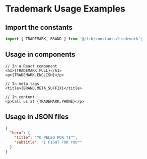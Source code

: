 # Trademark Usage Examples

## Import the constants
```typescript
import { TRADEMARK, BRAND } from '@/lib/constants/trademark';
```

## Usage in components
```tsx
// In a React component
<h1>{TRADEMARK.FULL}</h1>
<p>{TRADEMARK.ENGLISH}</p>

// In meta tags
<title>{BRAND.META_SUFFIX}</title>

// In content
<p>Call us at {TRADEMARK.PHONE}</p>
```

## Usage in JSON files
```json
{
  "hero": {
    "title": "YO PELEO POR TI™",
    "subtitle": "I FIGHT FOR YOU™"
  }
}
```

